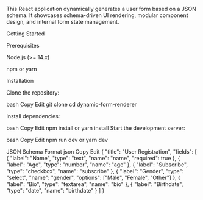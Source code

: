 This React application dynamically generates a user form based on a JSON schema. 
It showcases schema-driven UI rendering, modular component design, and internal 
form state management.


 Getting Started

Prerequisites

Node.js (>= 14.x)

npm or yarn

Installation


Clone the repository:

bash
Copy
Edit
git clone
cd dynamic-form-renderer

Install dependencies:

bash
Copy
Edit
npm install
or
yarn install
Start the development server:

bash
Copy
Edit
npm run dev
 or
yarn dev


 JSON Schema Format
json
Copy
Edit
{
  "title": "User Registration",
  "fields": [
    { "label": "Name", "type": "text", "name": "name", "required": true },
    { "label": "Age", "type": "number", "name": "age" },
    { "label": "Subscribe", "type": "checkbox", "name": "subscribe" },
    {
      "label": "Gender",
      "type": "select",
      "name": "gender",
      "options": ["Male", "Female", "Other"]
    },
    { "label": "Bio", "type": "textarea", "name": "bio" },
    { "label": "Birthdate", "type": "date", "name": "birthdate" }
  ]
}

